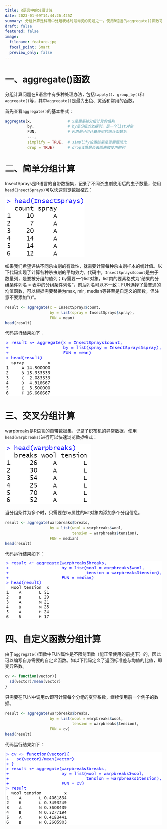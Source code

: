 ```yaml
---
title: R语言中的分组计算
date: 2023-01-09T14:44:26.425Z
summary: 分组计算是科研中处理表格时最常见的问题之一，使用R语言的aggregate()函数可以非常灵活地进行简单分组计算、交叉分组计算和调用自定义函数。
draft: false
featured: false
image:
  filename: feature.jpg
  focal_point: Smart
  preview_only: false
---
```

# 一、aggregate()函数

分组计算问题在R语言中有多种处理办法，包括`tapply()`、`group_by()`和`aggregate()`等，其中`aggregate()`是最为出色、灵活和常用的函数。

首先查看`aggregate()`的基本格式：

```r
aggregate(x,                # x是需要被分组计算的值列
          by,               # by是分组的依据列，是一个list对象
          FUN,              # FUN是分组计算使用的统计函数名
          ...,
          simplify = TRUE,  # simplify设置结果是否需要简化
          drop = TRUE)      # drop设置是否去除未被使用的列
```

# 二、简单分组计算

InsectSprays是R语言的自带数据集，记录了不同杀虫剂使用后的虫子数量，使用`head(InsectSprays)`可以快速浏览数据格式：

![](p1.png)

如果我们希望评估不同杀虫剂的有效性，就需要计算每种杀虫剂样本的统计值。以下代码实现了计算各种杀虫剂的平均效力。代码中，`InsectSprays$count`是虫子数量列，是要被分组的值列；by需要一个list对象，list内的要素格式为“结果的分组条件列名 = 表中的分组条件列名”，前后列名可以不一致；FUN选择了最普通的均值函数，可以根据需要替换为max, min, median等甚至是自定义的函数，但注意不要添加"()"。

```r
result <- aggregate(x = InsectSprays$count,
                    by = list(spray = InsectSprays$spray),
                    FUN = mean)
head(result)
```

代码运行结果如下：

![](p2.png)

# 三、交叉分组计算

warpbreaks是R语言的自带数据集，记录了织布机的异常数据，使用`head(warpbreaks)`进行可以快速浏览数据格式：

![](p3.png)

当分组条件为多个时，只需要在by属性的list对象内添加多个分组信息。

```r
result <- aggregate(warpbreaks$breaks,
                    by = list(wool = warpbreaks$wool,
                              tension = warpbreaks$tension),
                    FUN = median)
head(result)
```

代码运行结果如下：

![](p4.png)

# 四、自定义函数分组计算

由于`aggregate()`函数中FUN属性是不限制函数（能正常使用的前提下）的，因此可以编写自身需要的自定义函数。如以下代码定义了返回标准差与均值的比值，即变异系数。

```r
cv <- function(vector){
  sd(vector)/mean(vector)
}
```

只需要在FUN中调用cv即可计算每个分组的变异系数，继续使用前一个例子的数据。

```r
result <- aggregate(warpbreaks$breaks,
                    by = list(wool = warpbreaks$wool,
                              tension = warpbreaks$tension),
                    FUN = cv)
head(result)
```

代码运行结果如下：

![](p5.png)
